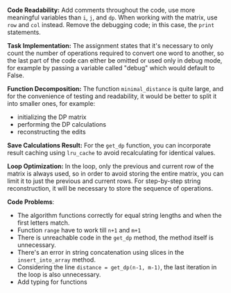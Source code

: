 **Code Readability:** Add comments throughout the code, use more meaningful variables than `i`, `j`, and `dp`. When working with the matrix, use `row` and `col` instead. Remove the debugging code; in this case, the `print` statements.

**Task Implementation:** The assignment states that it's necessary to only count the number of operations required to convert one word to another, so the last part of the code can either be omitted or used only in debug mode, for example by passing a variable called "debug" which would default to False.

**Function Decomposition:** The function `minimal_distance` is quite large, and for the convenience of testing and readability, it would be better to split it into smaller ones, for example:
- initializing the DP matrix
- performing the DP calculations
- reconstructing the edits

**Save Calculations Result:** For the `get_dp` function, you can incorporate result caching using `lru_cache` to avoid recalculating for identical values.

**Loop Optimization:** In the loop, only the previous and current row of the matrix is always used, so in order to avoid storing the entire matrix, you can limit it to just the previous and current rows. For step-by-step string reconstruction, it will be necessary to store the sequence of operations.

**Code Problems**: 
 - The algorithm functions correctly for equal string lengths and when the first letters match. 
 - Function `range` have to work till `n+1` and `m+1`
 - There is unreachable code in the `get_dp` method, the method itself is unnecessary. 
 - There's an error in string concatenation using slices in the `insert_into_array` method.
 - Considering the line `distance = get_dp(n-1, m-1)`, the last iteration in the loop is also unnecessary.
 - Add typing for functions